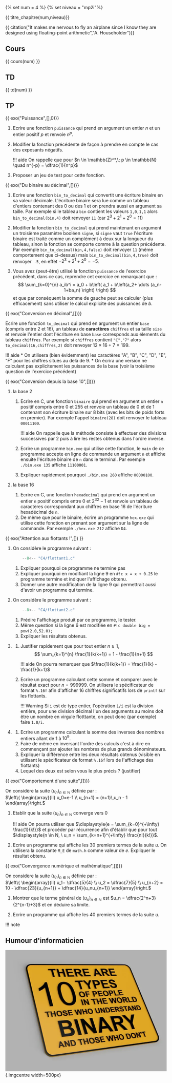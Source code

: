 
{% set num = 4 %}
{% set niveau = "mp2i"%}

{{ titre_chapitre(num,niveau)}}

{{ citation("It makes me nervous to fly an airplane since I know they are designed using floating-point arithmetic","A. Householder")}}

## Cours

{{ cours(num) }}

## TD

{{ td(num) }}

## TP

{{ exo("Puissance",[],0)}}

1. Ecrire une fonction `puissance` qui prend en argument un entier $n$ et un entier positif $p$ et renvoie $n^p$.
2. Modifier la fonction précédente de façon à prendre en compte le cas des exposants négatifs.
    
    !!! aide
        On rappelle que pour $n \in \mathbb{Z}^*,\; p \in \mathbb{N} \quad n^{-p} = \dfrac{1}{n^p}$

3. Proposer un jeu de test pour cette fonction.

{{ exo("Du binaire au décimal",[])}}

1. Ecrire une fonction `bin_to_decimal` qui convertit une écriture binaire en sa valeur décimale. L'écriture binaire sera lue comme un tableau d'entiers contenant des 0 ou des 1 et on prendra aussi en argument sa taille. Par exemple si le tableau `bin` contient les valeurs `1,0,1,1` alors `bin_to_decimal(bin,4)` doit renvoyer `11` (car $2^3 + 2^1+2^0 = 11$) 
2. Modifier la fonction `bin_to_decimal` qui prend maintenant en argument un troisième paramètre booléen `signe`, si `signe` vaut `true` l'écriture binaire est traité comme un complément à deux sur la longueur du tableau, sinon la fonction se comporte comme à la question précédente. Par exemple  `bin_to_decimal(bin,4,false)` doit renvoyer `11` (même comportement que ci-dessus) mais `bin_to_decimal(bin,4,true)` doit renvoyer  `-5`, en effet $-2^3+2^1+2^0=-5$.

3. Vous avez (peut-être) utilisé la fonction `puissance` de l'exercice précédent, dans ce cas, reprendre cet exercice en remarquant que :
    $$
    \sum_{k=0}^{n} a_ib^i = a_0 + b\left( a_1 + b\left(a_2+ \dots (a_n-1+ba_n) \right) \right)
    $$
    et que par conséquent la somme de gauche peut se calculer (plus efficacement) sans utiliser le calcul explicite des puissances de $b$.

{{ exo("Conversion en décimal",[])}}

Ecrire une fonction `to_decimal` qui prend en argument un entier `base` (compris entre 2 et 16), un tableau de **caractères** `chiffres` et sa taille `size` et renvoie l'entier dont l'écriture en base `base` corresponds aux élements du tableau `chiffres`. Par exemple si `chiffres` contient `"C","7"`  alors `to_decimal(16,chiffres,2)` doit renvoyer $12\times 16+7 = 199$.

!!! aide
    * On utilisera (bien évidemment) les caractères "A", "B", "C", "D", "E", "F" pour les chiffres situés au delà de 9.
    * On écrira une version ne calculant pas explicitement les puissances de la base (voir la troisième question de l'exercice précédent)

{{ exo("Conversion depuis la base 10",[])}}

1. la base 2
    1. Ecrire en C, une fonction `binaire` qui prend en argument un entier `n` positif compris entre 0 et 255 et renvoie un tableau de 0 et de 1 contenant son écriture binaire sur 8 bits (avec les bits de poids forts en premier). Par exemple l'appel `binaire(28)` doit renvoyer le tableau  `00011100`.

        !!! aide
            On rappelle que la méthode consiste à effectuer des divisions successives par 2 puis à lire les restes obtenus dans l'ordre inverse.

    2. Ecrire un programme `bin.exe` qui utilise cette fonction, le `main` de ce programme accepte en ligne de commande un argument `n` et affiche ensuite l'écriture binaire de `n` dans le terminal. Par exemple `./bin.exe 135` affiche `11100001`.
    
    3. Expliquer rapidement pourquoi `./bin.exe 260` affiche  `00000100`.

    

2. la base 16
    1. Ecrire en C, une fonction `hexadecimal` qui prend en argument un entier `n` positif compris entre 0 et $2^{32}-1$ et renvoie un tableau de caractères correspondant aux chiffres en base 16 de l'écriture hexadécimal de `n`.
    2. De même que pour le binaire, écrire un programme `hex.exe` qui utilise cette fonction en prenant son argument sur la ligne de commande. Par exemple `./hex.exe 212` affiche `D4`.


{{ exo("Attention aux flottants !",[]) }}

1. On considère le programme suivant :

    ```C linenums="1"
        --8<-- "C4/flottant1.c"
    ```

    1. Expliquer pourquoi ce programme ne termine pas
    2. Expliquer pourquoi en modifiant la ligne 9 en `#!c x = x + 0.25` le programme termine et indiquer l'affichage obtenu.
    3. Donner une autre modification de la ligne 9 qui permettrait aussi d'avoir un programme qui termine.

2. On considère le programme suivant :

    ```C linenums="1"
        --8<-- "C4/flottant2.c"
    ```

    1. Prédire l'affichage produit par ce programme, le tester.
    2. Même question si la ligne 6 est modifiée en `#!c double big = pow(2.0,52.0);`
    3. Expliquer les résultats obtenus.

3.  1. Justifier rapidement que pour tout entier $n \geq 1$,
    $$
    \sum_{k=1}^{n} \frac{1}{k(k+1)} = 1 - \frac{1}{n+1}
    $$

        !!! aide
            On pourra remarquer que $\frac{1}{k(k+1)} = \frac{1}{k} - \frac{1}{k+1}$

    1. Ecrire un programme calculant cette somme et comparer avec le résultat exact pour $n=999999$. On utilisera le spécificateur de format `%.16f` afin d'afficher 16 chiffres significatifs lors de `printf` sur les flottants.

        !!! Warning
            Si `i` est de type entier, l'opération `1/i` est la division entière, pour une division décimal l'un des arguments au moins doit être un nombre en virgule flotttante, on peut donc (par exemple) faire `1.0/i`.

4.  1. Ecrire un programme calculant la somme des inverses des nombres entiers allant de $1$ à $10^9$.
    2. Faire de même en inversant l'ordre des calculs c'est à dire en commençant par ajouter les nombres de plus grands dénominateurs.
    3. Expliquer la différence entre les deux résultats obtenus (visible en utilisant le spécificateur de format `%.16f` lors de l'affichage des flottants)
    4. Lequel des deux est selon vous le plus précis ? (justifier)

{{ exo("Comportement d'une suite",[])}}

On considère la suite $(u_n)_{n \in \mathbb{N}}$ définie par :  
$\left\{ \begin{array}{ll} u_0=e-1 \\ u_{n+1} = (n+1)\,u_n - 1 \end{array}\right.$

1. Etablir que la suite $(u_n)_{n \in \mathbb{N}}$ converge vers 0

    !!! aide
        On pourra utiliser que $\displaystyle{e = \sum_{k=0}^{+\infty} \frac{1}{k!}}$ et procéder par récurrence afin d'établir que pour tout $\displaystyle{n \in N, \ u_n = \sum_{k=n+1}^{+\infty} \frac{n!}{k!}}$.

2. Ecrire un programme qui  affiche les $30$ premiers termes de la suite $u$. On utilisera la constante `M_E` de `math.h` comme valeur de $e$. Expliquer le résultat obtenu.

{{ exo("Convergence numérique et mathématique",[])}}

On considère la suite $(u_n)_{n \in \mathbb{N}}$ définie par :  
$\left\{ \begin{array}{ll} u_1= \dfrac{5}{4} \\ u_2 = \dfrac{7}{5} \\ u_{n+2} = 10 - \dfrac{23}{u_{n+1}} + \dfrac{14}{u_nu_{n+1}} \end{array}\right.$

1. Montrer que le terme général de $(u_n)_{n \in \mathbb{N}}$ est $u_n = \dfrac{2^n+3}{2^{n-1}+3}$ et en déduire sa limite.

2. Ecrire un programme qui affiche les 40 premiers termes de la suite $u$.

!!! note


## Humour d'informaticien
![punition](./Images/C4/binaire.png){.imgcentre width=500px}